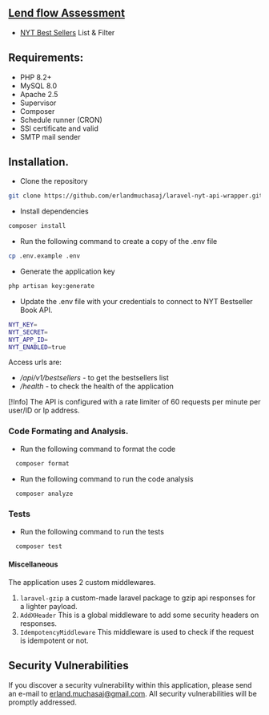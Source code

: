 ## [Lend flow Assessment](https://www.lendflow.com/)
- [NYT Best Sellers](https://developer.nytimes.com/docs/books-product/1/routes/lists/best-sellers/history.json/get) List & Filter

## Requirements:
- PHP 8.2+
- MySQL 8.0
- Apache 2.5
- Supervisor
- Composer
- Schedule runner (CRON)
- SSl certificate and valid
- SMTP mail sender

## Installation.

- Clone the repository
````bash    
git clone https://github.com/erlandmuchasaj/laravel-nyt-api-wrapper.git
````

- Install dependencies
````bash    
composer install
````

- Run the following command to create a copy of the .env file
````bash
cp .env.example .env
````

- Generate the application key
````bash
php artisan key:generate
````

- Update the .env file with your credentials to connect to NYT Bestseller Book API.
````bash
NYT_KEY=
NYT_SECRET=
NYT_APP_ID=
NYT_ENABLED=true
````

Access urls are:
- _/api/v1/bestsellers_ - to get the bestsellers list
- _/health_ - to check the health of the application

[!Info]
The API is configured with a rate limiter of 60 requests per minute per user/ID or Ip address.


### Code Formating and Analysis.
- Run the following command to format the code
````bash
  composer format
````

- Run the following command to run the code analysis 
````bash
  composer analyze
````

### Tests
- Run the following command to run the tests
````bash
  composer test
````

#### Miscellaneous
The application uses 2 custom middlewares. 
1. `laravel-gzip` a custom-made laravel package to gzip api responses for a lighter payload. 
2. `AddXHeader` This is a global middleware to add some security headers on responses.
3. `IdempotencyMiddleware` This middleware is used to check if the request is idempotent or not.

## Security Vulnerabilities

If you discover a security vulnerability within this application,
please send an e-mail to [erland.muchasaj@gmail.com](mailto:erland.muchasaj@gmail.com).
All security vulnerabilities will be promptly addressed.
